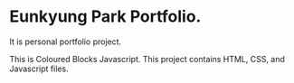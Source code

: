 # Eunkyung Park Portfolio.
It is personal portfolio project.

This is Coloured Blocks Javascript.
This project contains HTML, CSS, and Javascript files.
